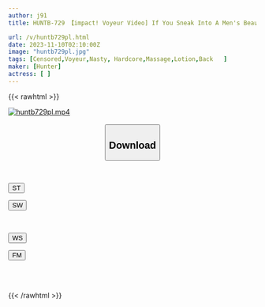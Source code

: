 ```yaml
---
author: j91
title: HUNTB-729 【impact! Voyeur Video] If You Sneak Into A Men's Beauty Salon In Nakano Ward, Tokyo, Which Is Famous For Its Extreme Sex, And Secretly Film It, You Will End Up With Some Incredible Footage! Amazing Technique Is Inevitable! All Behind The Scenes Exposed

url: /v/huntb729pl.html
date: 2023-11-10T02:10:00Z
image: "huntb729pl.jpg"
tags: [Censored,Voyeur,Nasty, Hardcore,Massage,Lotion,Back	 ]
maker: [Hunter]
actress: [ ]
---
```



{{< rawhtml >}}

<div class="video" data-videoid="Qg9OO1W7B1s0aQX">
    <a href="javascript:;">
        <img src="https://my.j91.asia/v/huntb729pl.jpg" width="WIDTH" height="HEIGHT" alt="huntb729pl.mp4" loading="lazy">
    </a>
</div>

<script type="text/javascript" src="https://j91.asia/asset/on-demand-st.js"></script>

<br>
  <link rel="stylesheet" href="https://j91.asia/asset/bs5.css">
  
  <center>
  <button class="btn btn-primary" type="button" data-bs-toggle="collapse" data-bs-target=".multi-collapse" aria-expanded="false" aria-controls="multiCollapseExample1 multiCollapseExample2"><h2>Download</h2></button></center>
</p>
<div class="row">
  <div class="col">
    <div class="collapse multi-collapse" id="multiCollapseExample1">
      <div class="card card-body">
	      	      <br>
<div class="buttons">  
<p><a href="https://streamtape.to/v/Qg9OO1W7B1s0aQX" target="_blank"><button class="btn-hover color-3"><i class="fa fa-download"></i> ST</button></a></p>
<p><a href="https://sfastwish.com/oecmgge0onhg" target="_blank"><button class="btn-hover color-2"><i class="fa fa-download"></i> SW</button></a></p></div>
    </div>
  </div>
</div>
  <div class="col">
    <div class="collapse multi-collapse" id="multiCollapseExample2">
      <div class="card card-body">
	      <br>
<div class="buttons">
<p><a href="javascript:;" target="_blank"><button class="btn-hover color-9"><i class="fa fa-download"></i> WS</button></a></p>
<p><a href="javascript:;" target="_blank"><button class="btn-hover color-8"><i class="fa fa-download"></i> FM</button></a></p></div>
<br><br>
      </div>
    </div>
  </div>
</div>

{{< /rawhtml >}}
